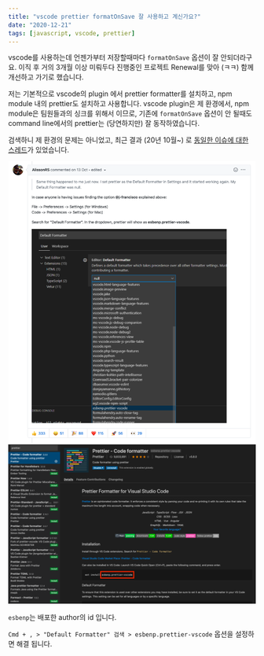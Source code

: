```yaml
---
title: "vscode prettier formatOnSave 잘 사용하고 계신가요?"
date: "2020-12-21"
tags: [javascript, vscode, prettier]
---
```


vscode를 사용하는데 언젠가부터 저장할때마다 `formatOnSave` 옵션이 잘 안되더라구요.
이직 후 거의 3개월 이상 미뤄두다 진행중인 프로젝트 Renewal를 맞아 (ㅋㅋ) 함께 개선하고 가기로 했습니다.

저는 기본적으로 vscode의 plugin 에서 prettier formatter를 설치하고, npm module 내의 prettier도 설치하고 사용합니다.
vscode plugin은 제 환경에서, npm module은 팀원들과의 싱크를 위해서 이므로, 기존에 `formatOnSave` 옵션이 안 될때도 command line에서의 prettier는 (당연하지만) 잘 동작하였습니다.

검색하니 제 환경의 문제는 아니었고, 최근 결과 (20년 10월~) 로 [동일한 이슈에 대한 스레드](https://github.com/microsoft/vscode/issues/108447)가 있었습니다.

![setting](./setting.png)
![plugin](./plugin.png)

`esbenp`는 배포한 author의 id 입니다.

`Cmd + , > "Default Formatter" 검색 > esbenp.prettier-vscode` 옵션을 설정하면 해결 됩니다.


